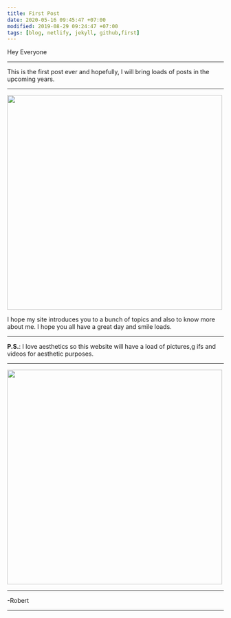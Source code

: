 ```yaml
---
title: First Post
date: 2020-05-16 09:45:47 +07:00
modified: 2019-08-29 09:24:47 +07:00
tags: [blog, netlify, jekyll, github,first]
---
```

Hey Everyone
<hr>

This is the first post ever and hopefully, I will bring loads of posts in the upcoming years.
<hr>
<img src = "https://i.pinimg.com/originals/46/9d/7a/469d7adacb5827b2061b583ae7b15636.jpg" height = "500" width = "500">

I hope my site introduces you to a bunch of topics and also to know more about me. I hope you all have a great day and smile loads.
<hr>  

**P.S.**: I love aesthetics so this website will have a load of pictures,g ifs and videos for aesthetic purposes.  
<hr>
<img src = "https://images.unsplash.com/photo-1530103043960-ef38714abb15?ixlib=rb-1.2.1&ixid=eyJhcHBfaWQiOjEyMDd9&w=1000&q=80" height = "500" width = "500">
<hr>
-Robert
<hr>  
<div id="wpac-comment"></div>
<script type="text/javascript">
wpac_init = window.wpac_init || [];
wpac_init.push({widget: 'Comment', id: 26271});
(function() {
    if ('WIDGETPACK_LOADED' in window) return;
    WIDGETPACK_LOADED = true;
    var mc = document.createElement('script');
    mc.type = 'text/javascript';
    mc.async = true;
    mc.src = 'https://embed.widgetpack.com/widget.js';
    var s = document.getElementsByTagName('script')[0]; s.parentNode.insertBefore(mc, s.nextSibling);
})();
</script>
